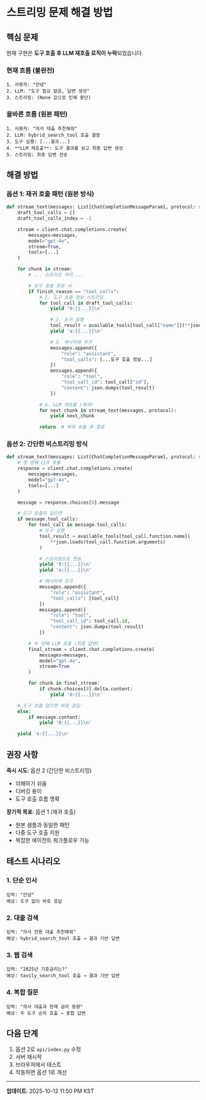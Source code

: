 # 스트리밍 문제 해결 방법

## 핵심 문제

현재 구현은 **도구 호출 후 LLM 재호출 로직이 누락**되었습니다.

### 현재 흐름 (불완전)
```
1. 사용자: "안녕"
2. LLM: "도구 필요 없음, 답변 생성"
3. 스트리밍: (None 값으로 인해 중단)
```

### 올바른 흐름 (원본 패턴)
```
1. 사용자: "의사 대출 추천해줘"
2. LLM: hybrid_search_tool 호출 결정
3. 도구 실행: [...결과...]
4. **LLM 재호출**: 도구 결과를 보고 최종 답변 생성
5. 스트리밍: 최종 답변 전송
```

## 해결 방법

### 옵션 1: 재귀 호출 패턴 (원본 방식)

```python
def stream_text(messages: List[ChatCompletionMessageParam], protocol: str = 'data'):
    draft_tool_calls = []
    draft_tool_calls_index = -1

    stream = client.chat.completions.create(
        messages=messages,
        model="gpt-4o",
        stream=True,
        tools=[...]
    )

    for chunk in stream:
        # ... 스트리밍 처리 ...

        # 도구 호출 완료 시
        if finish_reason == "tool_calls":
            # 1. 도구 호출 정보 스트리밍
            for tool_call in draft_tool_calls:
                yield '9:{{...}}\n'

                # 2. 도구 실행
                tool_result = available_tools[tool_call["name"]](**json.loads(tool_call["arguments"]))
                yield 'a:{{...}}\n'

                # 3. 메시지에 추가
                messages.append({
                    "role": "assistant",
                    "tool_calls": [...도구 호출 정보...]
                })
                messages.append({
                    "role": "tool",
                    "tool_call_id": tool_call["id"],
                    "content": json.dumps(tool_result)
                })

            # 4. LLM 재호출 (재귀)
            for next_chunk in stream_text(messages, protocol):
                yield next_chunk

            return  # 재귀 호출 후 종료
```

### 옵션 2: 간단한 비스트리밍 방식

```python
def stream_text(messages: List[ChatCompletionMessageParam], protocol: str = 'data'):
    # 첫 번째 LLM 호출
    response = client.chat.completions.create(
        messages=messages,
        model="gpt-4o",
        tools=[...]
    )

    message = response.choices[0].message

    # 도구 호출이 있으면
    if message.tool_calls:
        for tool_call in message.tool_calls:
            # 도구 실행
            tool_result = available_tools[tool_call.function.name](
                **json.loads(tool_call.function.arguments)
            )

            # 스트리밍으로 전송
            yield '9:{{...}}\n'
            yield 'a:{{...}}\n'

            # 메시지에 추가
            messages.append({
                "role": "assistant",
                "tool_calls": [tool_call]
            })
            messages.append({
                "role": "tool",
                "tool_call_id": tool_call.id,
                "content": json.dumps(tool_result)
            })

        # 두 번째 LLM 호출 (최종 답변)
        final_stream = client.chat.completions.create(
            messages=messages,
            model="gpt-4o",
            stream=True
        )

        for chunk in final_stream:
            if chunk.choices[0].delta.content:
                yield '0:{{...}}\n'

    # 도구 호출 없으면 바로 응답
    else:
        if message.content:
            yield '0:{{...}}\n'

    yield 'e:{{...}}\n'
```

## 권장 사항

**즉시 시도**: 옵션 2 (간단한 비스트리밍)
- 이해하기 쉬움
- 디버깅 용이
- 도구 호출 흐름 명확

**장기적 목표**: 옵션 1 (재귀 호출)
- 원본 샘플과 동일한 패턴
- 다중 도구 호출 지원
- 복잡한 에이전트 워크플로우 가능

## 테스트 시나리오

### 1. 단순 인사
```
입력: "안녕"
예상: 도구 없이 바로 응답
```

### 2. 대출 검색
```
입력: "의사 전용 대출 추천해줘"
예상: hybrid_search_tool 호출 → 결과 기반 답변
```

### 3. 웹 검색
```
입력: "2025년 기준금리는?"
예상: tavily_search_tool 호출 → 결과 기반 답변
```

### 4. 복합 질문
```
입력: "의사 대출과 현재 금리 동향"
예상: 두 도구 순차 호출 → 종합 답변
```

## 다음 단계

1. 옵션 2로 `api/index.py` 수정
2. 서버 재시작
3. 브라우저에서 테스트
4. 작동하면 옵션 1로 개선

---

**업데이트**: 2025-10-12 11:50 PM KST
